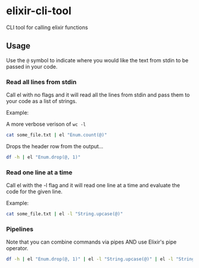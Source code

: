 # elixir-cli-tool
CLI tool for calling elixir functions

## Usage

Use the `@` symbol to indicate where you would like the text from stdin to be passed in your code.

### Read all lines from stdin

Call el with no flags and it will read all the lines from stdin and pass them to your code as a list of strings.

Example:

A more verbose verison of `wc -l`
```bash
cat some_file.txt | el "Enum.count(@)"
```

Drops the header row from the output...
```bash
df -h | el "Enum.drop(@, 1)"
```

### Read one line at a time

Call el with the -l flag and it will read one line at a time and evaluate the code for the given line.

Example:

```bash
cat some_file.txt | el -l "String.upcase(@)"
```

### Pipelines

Note that you can combine commands via pipes AND use Elixir's pipe operator.

```bash
df -h | el "Enum.drop(@, 1)" | el -l "String.upcase(@)" | el -l "String.split(@) |> Enum.at(3)"
```

